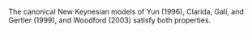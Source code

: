 

The canonical New Keynesian models of Yun (1996), Clarida, Galí, and Gertler (1999), and Woodford (2003) satisfy both properties.